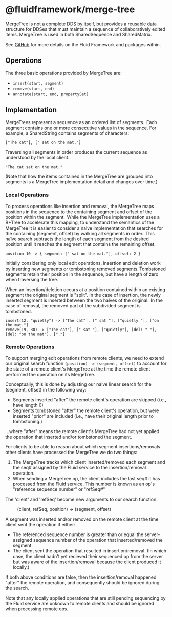 # @fluidframework/merge-tree

MergeTree is not a complete DDS by itself, but provides a reusable data structure for DDSes that must maintain a
sequence of collaboratively edited items.  MergeTree is used in both SharedSequence and SharedMatrix.

See [GitHub](https://github.com/microsoft/FluidFramework) for more details on the Fluid Framework and packages within.

## Operations

The three basic operations provided by MergeTree are:

* `insert(start, segment)`
* `remove(start, end)`
* `annotate(start, end, propertySet)`

## Implementation

MergeTrees represent a sequence as an ordered list of segments.  Each segment contains one or more consecutive values in
the sequence.  For example, a SharedString contains segments of characters:

```
["The cat"], [" sat on the mat."]
```

Traversing all segments in order produces the current sequence as understood by the local client.

```
"The cat sat on the mat."
```

(Note that how the items contained in the MergeTree are grouped into segments is a MergeTree implementation detail and
changes over time.)

### Local Operations

To process operations like insertion and removal, the MergeTree maps positions in the sequence to the containing segment
and offset of the position within the segment.  While the MergeTree implementation uses a B+Tree to accelerate this
mapping, to understand the semantics of the MergeTree it is easier to consider a naive implementation that searches
for the containing (segment, offset) by walking all segments in order.  This naïve search subtracts the length of each
segment from the desired position until it reaches the segment that contains the remaining offset.

```
position 10 -> { segment: [" sat on the mat."], offset: 2 }
```

Initially considering only local edit operations, insertion and deletion work by inserting new segments or tombstoning
removed segments. Tombstoned segments retain their position in the sequence, but have a length of zero when traversing
the tree.

When an insertion/deletion occurs at a position contained within an existing segment the original segment is "split".
In the case of insertion, the newly inserted segment is inserted between the two halves of the original.  In the case of
removal, the removed part of the subdivided segment is tombstoned.

```
insert(12, "quietly") -> ["The cat"], [" sat "], ["quietly "], ["on the mat."]
remove(19, 30) -> ["The cat"], [" sat "], ["quietly"], [del: " "], [del: "on the mat"], ["."]
```

### Remote Operations

To support merging edit operations from remote clients, we need to extend our original search function
`(position) -> (segment, offset)` to account for the state of a remote client's MergeTree at the time the
remote client performed the operation on its MergeTree.

Conceptually, this is done by adjusting our naive linear search for the (segment, offset) in the following way:

* Segments inserted "after" the remote client's operation are skipped (i.e., have length 0)
* Segments tombstoned "after" the remote client's operation, but were inserted "prior" are included
  (i.e., have their original length prior to tombstoning.)

...where "after" means the remote client's MergeTree had not yet applied the operation that inserted and/or
tombstoned the segment.

For clients to be able to reason about which segment insertions/removals other clients have processed the
MergeTree we do two things:

1. The MergeTree tracks which client inserted/removed each segment and the seq# assigned by the Fluid service to the
   insertion/removal operation.
2. When sending a MergeTree op, the client includes the last seq# it has processed from the Fluid service.  This number
   is known as an op's "reference sequence number" or "refSeq#"

The 'client' and 'refSeq' become new arguments to our search function:

              (client, refSeq, position) -> (segment, offset)

A segment was inserted and/or removed on the remote client at the time client sent the operation if either:

* The referenced sequence number is greater than or equal the server-assigned sequence number of the operation
  that inserted/removed the segment.
* The client sent the operation that resulted in insertion/removal. (In which case, the client hadn't yet recieved
  their sequenced op from the server but was aware of the insertion/removal because the client produced it locally.)

If both above conditions are false, then the insertion/removal happened "after" the remote operation, and
consequently should be ignored during the search.

Note that any locally applied operations that are still pending sequencing by the Fluid service are unknown to
remote clients and should be ignored when processing remote ops.
